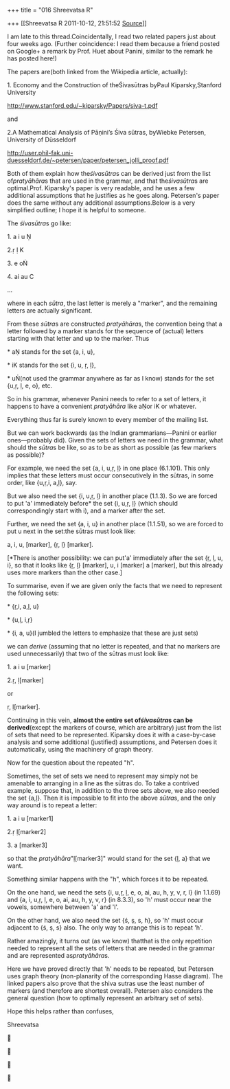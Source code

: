 +++
title = "016 Shreevatsa R"

+++
[[Shreevatsa R	2011-10-12, 21:51:52 [Source](https://groups.google.com/g/samskrita/c/3JrEFDNIIrQ)]]



I am late to this thread.Coincidentally, I read two related papers just about four weeks ago. (Further coincidence: I read them because a friend posted on Google+ a remark by Prof. Huet about Panini, similar to the remark he has posted here!)

  

The papers are(both linked from the Wikipedia article, actually):

  

1\. Economy and the Construction of theŚivasūtras byPaul Kiparsky,Stanford University

<http://www.stanford.edu/~kiparsky/Papers/siva-t.pdf>

  

and

  

2.A Mathematical Analysis of Pāṇini’s Śiva sūtras, byWiebke Petersen, University of Düsseldorf

<http://user.phil-fak.uni-duesseldorf.de/~petersen/paper/petersen_jolli_proof.pdf>

  

Both of them explain how the*śivasūtra*s can be derived just from the list of*pratyāhāra*s that are used in the grammar, and that the*śivasūtra*s are optimal.Prof. Kiparsky's paper is very readable, and he uses a few additional assumptions that he justifies as he goes along. Petersen's paper does the same without any additional assumptions.Below is a very simplified outline; I hope it is helpful to someone.

  

  

The *śivasūtra*s go like:

1\. a i u Ṇ

2.ṛ ḷ K

3\. e oṄ

4\. ai au C

...

where in each *sūtra*, the last letter is merely a "marker", and the remaining letters are actually significant.

  

From these *sūtra*s are constructed *pratyāhāra*s, the convention being that a letter followed by a marker stands for the sequence of (actual) letters starting with that letter and up to the marker. Thus

\* aṆ stands for the set {a, i, u},

\* iK stands for the set {i, u, ṛ, ḷ},

\* uṄ(not used the grammar anywhere as far as I know) stands for the set {u,ṛ, ḷ, e, o}, etc.

  

So in his grammar, whenever Panini needs to refer to a set of letters, it happens to have a convenient *pratyāhāra* like aṆor iK or whatever.

  

Everything thus far is surely known to every member of the mailing list.

  

But we can work backwards (as the Indian grammarians—Panini or earlier ones—probably did). Given the sets of letters we need in the grammar, what should the *sūtra*s be like, so as to be as short as possible (as few markers as possible)?

  

For example, we need the set {a, i, u,ṛ, ḷ} in one place (6.1.101). This only implies that these letters must occur consecutively in the sūtras, in some order, like {u,ṛ,i, a,ḷ}, say.

But we also need the set {i, u,ṛ, ḷ} in another place (1.1.3). So we are forced to put 'a' immediately before\* the set {i, u,ṛ, ḷ} (which should correspondingly start with i), and a marker after the set.

Further, we need the set {a, i, u} in another place (1.1.51), so we are forced to put u next in the set:the sūtras must look like: 

a, i, u, \[marker\], {ṛ, ḷ} \[marker\].

\[\*There is another possibility: we can put'a' immediately after the set {ṛ, ḷ, u, i}, so that it looks like {ṛ, ḷ} \[marker\], u, i \[marker\] a \[marker\], but this already uses more markers than the other case.\]

  

To summarise, even if we are given only the facts that we need to represent the following sets:

\* {ṛ,i, a,ḷ, u}

\* {u,ḷ, i,ṛ}

\* {i, a, u}(I jumbled the letters to emphasize that these are just sets)

we can *derive* (assuming that no letter is repeated, and that no markers are used unnecessarily) that two of the sūtras must look like:

1\. a i u \[marker\]

2.ṛ, ḷ\[marker\]

 or

ṛ, ḷ\[marker\].

  

Continuing in this vein, **almost the entire set of*****śivasūtra*****s can be derived**(except the markers of course, which are arbitrary) just from the list of sets that need to be represented. Kiparsky does it with a case-by-case analysis and some additional (justified) assumptions, and Petersen does it automatically, using the machinery of graph theory.

  

Now for the question about the repeated "h".

  

Sometimes, the set of sets we need to represent may simply not be amenable to arranging in a line as the sūtras do. To take a contrived example, suppose that, in addition to the three sets above, we also needed the set {a,ḷ}. Then it is impossible to fit into the above *sūtra*s, and the only way around is to repeat a letter:

1\. a i u \[marker1\]

2.ṛ ḷ\[marker2\]

3\. a \[marker3\]

so that the *pratyāhāra*"ḷ\[marker3\]" would stand for the set {ḷ, a} that we want.

  

Something similar happens with the "h", which forces it to be repeated.

On the one hand, we need the sets {i, u,ṛ, ḷ, e, o, ai, au, h, y, v, r, l} (in 1.1.69) and {a, i, u,ṛ, ḷ, e, o, ai, au, h, y, v, r} (in 8.3.3), so 'h' must occur near the vowels, somewhere between 'a' and 'l'.

On the other hand, we also need the set {ś, ṣ, s, h}, so 'h' must occur adjacent to {ś, ṣ, s} also. The only way to arrange this is to repeat 'h'.

  

Rather amazingly, it turns out (as we know) thatthat is the only repetition needed to represent all the sets of letters that are needed in the grammar and are represented as*pratyāhāra*s.

  

Here we have proved directly that 'h' needs to be repeated, but Petersen uses graph theory (non-planarity of the corresponding Hasse diagram). The linked papers also prove that the shiva sutras use the least number of markers (and therefore are shortest overall). Petersen also considers the general question (how to optimally represent an arbitrary set of sets).

  

Hope this helps rather than confuses,

Shreevatsa

  









